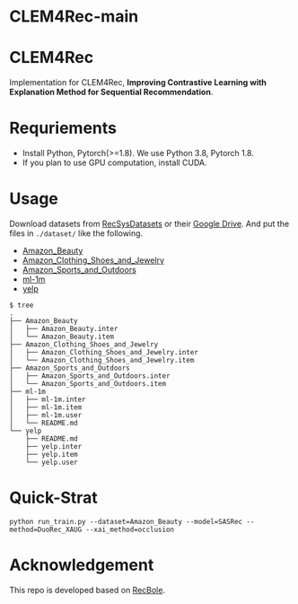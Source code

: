 # CLEM4Rec-main
# CLEM4Rec
Implementation for CLEM4Rec, **Improving Contrastive Learning with Explanation Method for Sequential Recommendation**.

# Requriements
- Install Python, Pytorch(>=1.8). We use Python 3.8, Pytorch 1.8.
- If you plan to use GPU computation, install CUDA.

# Usage
Download datasets from [RecSysDatasets](https://github.com/RUCAIBox/RecSysDatasets) or their [Google Drive](https://drive.google.com/drive/folders/1ahiLmzU7cGRPXf5qGMqtAChte2eYp9gI). And put the files in `./dataset/` like the following.
- [Amazon_Beauty](https://drive.google.com/file/d/16BDe6IT0mQeBK519tEPSgofdRF2KwgPV/view?usp=share_link)
- [Amazon_Clothing_Shoes_and_Jewelry](https://drive.google.com/file/d/1vH8Wn792iR69WK4iqjRrCGWFTi72v2FE/view?usp=share_link)
- [Amazon_Sports_and_Outdoors](https://drive.google.com/file/d/1VkC55X9NTOsnwApFYEZvTQ0807bLUzlZ/view?usp=share_link)
- [ml-1m](https://drive.google.com/file/d/1sqgFpwHNWNPaMlVFHbQQXIRaAN9i3KUJ/view?usp=share_link)
- [yelp](https://drive.google.com/file/d/1x5I2wHvKf2C4KxtczGHLNvofHX_G5fS3/view?usp=share_link)

```
$ tree
.
├── Amazon_Beauty
│   ├── Amazon_Beauty.inter
│   └── Amazon_Beauty.item
├── Amazon_Clothing_Shoes_and_Jewelry
│   ├── Amazon_Clothing_Shoes_and_Jewelry.inter
│   └── Amazon_Clothing_Shoes_and_Jewelry.item
├── Amazon_Sports_and_Outdoors
│   ├── Amazon_Sports_and_Outdoors.inter
│   └── Amazon_Sports_and_Outdoors.item
├── ml-1m
│   ├── ml-1m.inter
│   ├── ml-1m.item
│   ├── ml-1m.user
│   └── README.md
└── yelp
    ├── README.md
    ├── yelp.inter
    ├── yelp.item
    └── yelp.user
```
# Quick-Strat

`python run_train.py --dataset=Amazon_Beauty --model=SASRec --method=DuoRec_XAUG --xai_method=occlusion`


# Acknowledgement
This repo is developed based on [RecBole](https://github.com/RUCAIBox/RecBole).
